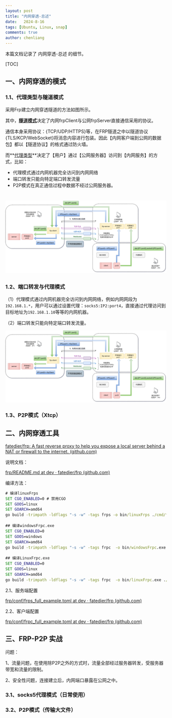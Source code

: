 ```yaml
---
layout: post
title: "内网穿透-总述"
date:   2024-8-16
tags: [Ubuntu, Linux, snap]
comments: true
author: chenliang
---
```


本篇文档记录了 内网穿透-总述 的细节。

<!-- more -->

[TOC]

## 一、内网穿透的模式

### 1.1、代理类型与隧道模式

采用Frp建立内网穿透隧道的方法如图所示。

其中，<u>**隧道模式**</u>决定了内网frpClient与公网frpServer直接通信采用的协议。

通信本身采用协议：{TCP/UDP/HTTPS}等，在FRP隧道之中以隧道协议{TLS/KCP/WebSocket}将消息内容进行包装。因此【内网客户端到公网的数据包】都以【隧道协议】的格式通过防火墙。

而**<u>代理类型</u>**决定了【用户】通过【公网服务器】访问到【内网服务】的方式，比如：

- 代理模式通过内网机器完全访问到内网网络
- 端口转发只能向特定端口转发流量
- P2P模式在真正通信过程中数据不经过公网服务器。

![未命名绘图2.drawio](https://raw.githubusercontent.com/chuanleiD/chuanleiD.github.io/refs/heads/main/images/未命名绘图3.png)
=======
### 1.2、端口转发与代理模式

（1）代理模式通过内网机器完全访问到内网网络，例如内网网段为`192.168.1.*`，用户可以通过设置代理：`socks5:IP2:port4`，直接通过代理访问到目标地址为`192.168.1.10`等等的内网机器。

（2）端口转发只能向特定端口转发流量。

![未命名绘图2.drawio](https://raw.githubusercontent.com/chuanleiD/chuanleiD.github.io/refs/heads/main/images/未命名绘图3.png) 
### 1.3、P2P模式（Xtcp）

## 二、内网穿透工具

[fatedier/frp: A fast reverse proxy to help you expose a local server behind a NAT or firewall to the internet. (github.com)](https://github.com/fatedier/frp)

说明文档：

[frp/README.md at dev · fatedier/frp (github.com)](https://github.com/fatedier/frp/blob/dev/README.md)

编译方法：

```cmd
# 编译linuxFrps
SET CGO_ENABLED=0 # 禁用CGO
SET GOOS=linux
SET GOARCH=amd64
go build -trimpath -ldflags "-s -w" -tags frps -o bin/linuxFrps ./cmd/frps
 
## 编译windowsFrpc.exe 
SET CGO_ENABLED=0
SET GOOS=windows
SET GOARCH=amd64
go build -trimpath -ldflags "-s -w" -tags frpc  -o bin/windowsFrpc.exe ./cmd/frpc

## 编译LinuxFrpc.exe 
SET CGO_ENABLED=0
SET GOOS=linux
SET GOARCH=amd64
go build -trimpath -ldflags "-s -w" -tags frpc  -o bin/linuxFrpc.exe ./cmd/frpc
```

2.1、服务端配置

[frp/conf/frps_full_example.toml at dev · fatedier/frp (github.com)](https://github.com/fatedier/frp/blob/dev/conf/frps_full_example.toml)

2.2、客户端配置

[frp/conf/frpc_full_example.toml at dev · fatedier/frp (github.com)](https://github.com/fatedier/frp/blob/dev/conf/frpc_full_example.toml)

## 三、FRP-P2P 实战

问题：

1、流量问题，在使用除P2P之外的方式时，流量全部经过服务器转发，受服务器带宽和流量的限制。

2、安全性问题，连接建立后，内网端口暴露在公网之中。

### 3.1、socks5代理模式（日常使用）



### 3.2、P2P模式（传输大文件）
















